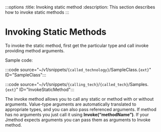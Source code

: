 :::options
:title: Invoking static method
:description: This section describes how to invoke static methods
:::

# Invoking Static Methods

To invoke the static method, first get the particular type and call invoke providing method arguments.

Sample code:

:::code source="~/v1/snippets/`{called_technology}`/SampleClass.`{ext}`" ID="SampleClass":::

:::code source="~/v1/snippets/`{calling_tech}`/`{called_tech}`/Samples.`{ext}`" ID="InvokeStaticMethod":::

The invoke method allows you to call any static or method with or without arguments. Value-type arguments are automatically translated to appropriate types, and you can also pass referenced arguments. If method has no arguments you just call it using **Invoke(“methodName”)**. If your Jmethod expects arguments you can pass them as arguments to Invoke method.

